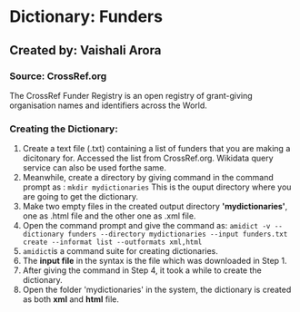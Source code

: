 # Dictionary: Funders
## Created by: Vaishali Arora

### Source: CrossRef.org

The CrossRef Funder Registry is an open registry of grant-giving organisation names and identifiers across the World.

### Creating the Dictionary:
1. Create a text file (.txt) containing a list of funders that you are making a dicitonary for. Accessed the list from CrossRef.org. Wikidata query service can also be used forthe same.
2. Meanwhile, create a directory by giving command in the command prompt as : `mkdir mydictionaries` This is the ouput directory where you are going to get the dictionary.
3. Make two empty files in the created output directory **'mydictionaries'**, one as .html file and the other one as .xml file.
4. Open the command prompt and give the command as: `amidict -v --dictionary funders --directory mydictionaries --input funders.txt create --informat list --outformats xml,html`
5. `amidict`is a command suite for creating dictionaries.
6. The **input file** in the syntax is the file which was downloaded in Step 1.
7. After giving the command in Step 4, it took a while to create the dictionary.
8. Open the folder 'mydictionaries' in the system, the dictionary is created as both **xml** and **html** file.
